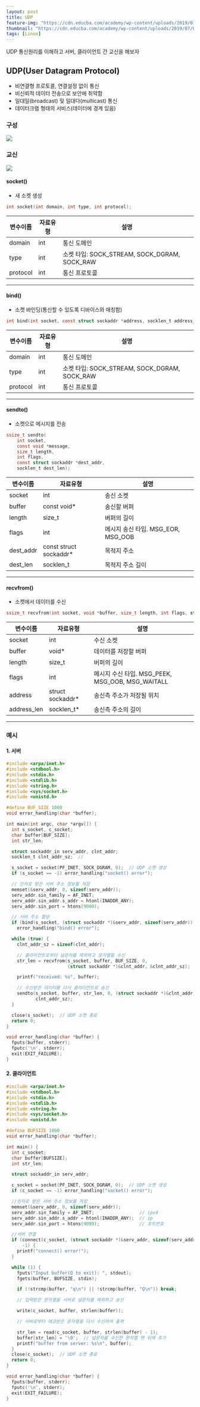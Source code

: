 ```yaml
---
layout: post
title: UDP
feature-img: "https://cdn.educba.com/academy/wp-content/uploads/2019/07/User-Datagram-Protocol-3.png.webp"
thumbnail: "https://cdn.educba.com/academy/wp-content/uploads/2019/07/User-Datagram-Protocol-3.png.webp"
tags: [Linux]
---
```


UDP 통신원리를 이해하고 서버, 클라이언트 간 교신을 해보자



## UDP(User Datagram Protocol)

* 비연결형 프로토콜, 연결설정 없이 통신
* 비신뢰적 데이터 전송으로 보안에 취약함
* 일대일(broadcast) 및 일대다(multicast) 통신
* 데이터크램 형태의  서비스(데이터에 경계 있음)



### 구성

![](https://static.javatpoint.com/tutorial/computer-network/images/udp-protocol.png)



### 교신

![](https://media.geeksforgeeks.org/wp-content/uploads/UDP.png)

#### socket()
* 새 소켓 생성
```c
int socket(int domain, int type, int protocol);
```


| 변수이름 | 자료유형 | 설명                                         |
| -------- | -------- | -------------------------------------------- |
| domain   | int      | 통신 도메인                                  |
| type     | int      | 소켓 타입: SOCK_STREAM, SOCK_DGRAM, SOCK_RAW |
| protocol | int      | 통신 프로토콜                                |


****



#### bind()

* 소켓 바인딩(통신할 수 있도록 디바이스와 매칭함)
```c
int bind(int socket, const struct sockaddr *address, socklen_t address_len);
```


| 변수이름 | 자료유형 | 설명                                         |
| -------- | -------- | -------------------------------------------- |
| domain   | int      | 통신 도메인                                  |
| type     | int      | 소켓 타입: SOCK_STREAM, SOCK_DGRAM, SOCK_RAW |
| protocol | int      | 통신 프로토콜                                |


****



#### sendto()

* 소켓으로 메시지를 전송
```c
ssize_t sendto(
    int socket,
 	const void *message,
 	size_t length,
 	int flags,
 	const struct sockaddr *dest_addr,
 	socklen_t dest_len);
```


| 변수이름  | 자료유형               | 설명                               |
| --------- | ---------------------- | ---------------------------------- |
| socket    | int                    | 송신 소켓                          |
| buffer    | const void*            | 송신할 버퍼                        |
| length    | size_t                 | 버퍼의 길이                        |
| flags     | int                    | 메시지 송신 타입. MSG_EOR, MSG_OOB |
| dest_addr | const struct sockaddr* | 목적지 주소                        |
| dest_len  | socklen_t              | 목적지 주소 길이                   |


****



#### recvfrom()

* 소켓에서 데이터를 수신
```c
ssize_t recvfrom(int socket, void *buffer, size_t length, int flags, struct sockaddr *address, socklen_t *address_len);
```


| 변수이름    | 자료유형         | 설명                                             |
| ----------- | ---------------- | ------------------------------------------------ |
| socket      | int              | 수신 소켓                                        |
| buffer      | void*            | 데이터를 저장할 버퍼                             |
| length      | size_t           | 버퍼의 길이                                      |
| flags       | int              | 메시지 수신 타입. MSG_PEEK, MSG_OOB, MSG_WAITALL |
| address     | struct sockaddr* | 송신측 주소가 저장될 위치                        |
| address_len | socklen_t*       | 송신측 주소의 길이                               |


****



### 예시

#### 1. 서버

```c
#include <arpa/inet.h>
#include <stdbool.h>
#include <stdio.h>
#include <stdlib.h>
#include <string.h>
#include <sys/socket.h>
#include <unistd.h>

#define BUF_SIZE 1000
void error_handling(char *buffer);

int main(int argc, char *argv[]) {
  int s_socket, c_socket;
  char buffer[BUF_SIZE];
  int str_len;

  struct sockaddr_in serv_addr, clnt_addr;
  socklen_t clnt_addr_sz;  //

  s_socket = socket(PF_INET, SOCK_DGRAM, 0);  // UDP 소켓 생성
  if (s_socket == -1) error_handling("socket() error");

  // 인자로 받은 서버 주소 정보를 저장
  memset(&serv_addr, 0, sizeof(serv_addr));
  serv_addr.sin_family = AF_INET;
  serv_addr.sin_addr.s_addr = htonl(INADDR_ANY);
  serv_addr.sin_port = htons(9000);

  // 서버 주소 할당
  if (bind(s_socket, (struct sockaddr *)&serv_addr, sizeof(serv_addr)) == -1)
    error_handling("bind() error");

  while (true) {
    clnt_addr_sz = sizeof(clnt_addr);

    // 클라이언트로부터 널문자를 제외하고 문자열을 수신
    str_len = recvfrom(s_socket, buffer, BUF_SIZE, 0,
                       (struct sockaddr *)&clnt_addr, &clnt_addr_sz);

    printf("received: %s", buffer);

    // 수신받은 데이터를 다시 클라이언트로 송신
    sendto(s_socket, buffer, str_len, 0, (struct sockaddr *)&clnt_addr,
           clnt_addr_sz);
  }

  close(s_socket);  // UDP 소켓 종료
  return 0;
}

void error_handling(char *buffer) {
  fputs(buffer, stderr);
  fputc('\n', stderr);
  exit(EXIT_FAILURE);
}
```



#### 2. 클라이언트

```c
#include <arpa/inet.h>
#include <stdbool.h>
#include <stdio.h>
#include <stdlib.h>
#include <string.h>
#include <sys/socket.h>
#include <unistd.h>

#define BUFSIZE 1000
void error_handling(char *buffer);

int main() {
  int c_socket;
  char buffer[BUFSIZE];
  int str_len;

  struct sockaddr_in serv_addr;

  c_socket = socket(PF_INET, SOCK_DGRAM, 0);  // UDP 소켓 생성
  if (c_socket == -1) error_handling("socket() error");

  //인자로 받은 서버 주소 정보를 저장
  memset(&serv_addr, 0, sizeof(serv_addr));
  serv_addr.sin_family = AF_INET;                 // ipv4
  serv_addr.sin_addr.s_addr = htonl(INADDR_ANY);  // ip
  serv_addr.sin_port = htons(9000);               // 포트번호

  //서버 연결
  if (connect(c_socket, (struct sockaddr *)&serv_addr, sizeof(serv_addr)) ==
      -1) {
    printf("connect() error!");
  }

  while (1) {
    fputs("Input buffer(Q to exit): ", stdout);
    fgets(buffer, BUFSIZE, stdin);

    if (!strcmp(buffer, "q\n") || !strcmp(buffer, "Q\n")) break;

    // 입력받은 문자열을 서버로 널문자를 제외하고 송신

    write(c_socket, buffer, strlen(buffer));

    // 서버로부터 에코받은 문자열을 다시 수신하여 출력

    str_len = read(c_socket, buffer, strlen(buffer) - 1);
    buffer[str_len] = '\0';  // 널문자를 수신한 문자열 맨 뒤에 추가
    printf("buffer from server: %s\n", buffer);
  }
  close(c_socket);  // UDP 소켓 종료
  return 0;
}

void error_handling(char *buffer) {
  fputs(buffer, stderr);
  fputc('\n', stderr);
  exit(EXIT_FAILURE);
}
```




